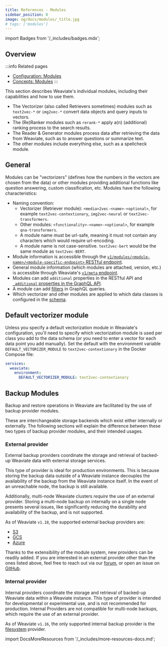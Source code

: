 ```yaml
---
title: References - Modules
sidebar_position: 0
image: og/docs/modules/_title.jpg
# tags: ['modules']
---
```

import Badges from '/_includes/badges.mdx';

<Badges/>

<!-- :::caution Migrated From:
- `Modules`
- High-level configuration options are now in `Configuration/Modules`
- Some theoretical elements are now in `Concepts:Essential/Modules`
::: -->

## Overview

:::info Related pages
- [Configuration: Modules](../configuration/modules.md)
- [Concepts: Modules](../concepts/modules.md)
:::

This section describes Weaviate's individual modules, including their capabilities and how to use them.

- The Vectorizer (also called Retrievers sometimes) modules such as `text2vec-*` or `img2vec-*` convert data objects and query inputs to vectors.
- The (Re)Ranker modules such as `rerank-*` apply a(n) (additional) ranking process to the search results.
- The Reader & Generator modules process data after retrieving the data from Weaviate, such as to answer questions or summarize text.
- The other modules include everything else, such as a spellcheck module.

## General

Modules can be "vectorizers" (defines how the numbers in the vectors are chosen from the data) or other modules providing additional functions like question answering, custom classification, etc. Modules have the following characteristics:
- Naming convention:
  - Vectorizer (Retriever module): `<media>2vec-<name>-<optional>`, for example `text2vec-contextionary`, `img2vec-neural` or `text2vec-transformers`.
  - Other modules: `<functionality>-<name>-<optional>`, for example `qna-transformers`.
  - A module name must be url-safe, meaning it must not contain any characters which would require url-encoding.
  - A module name is not case-sensitive. `text2vec-bert` would be the same module as `text2vec-BERT`.
- Module information is accessible through the [`v1/modules/<module-name>/<module-specific-endpoint>` RESTful endpoint](../api/rest/modules.md).
- General module information (which modules are attached, version, etc.) is accessible through Weaviate's [`v1/meta` endpoint](../api/rest/meta.md).
- Modules can add `additional` properties in the RESTful API and [`_additional` properties in the GraphQL API](../api/graphql/additional-properties.md).
- A module can add [filters](../api/graphql/filters.md) in GraphQL queries.
- Which vectorizer and other modules are applied to which data classes is configured in the [schema](../configuration/schema-configuration.md#specify-a-vectorizer).

## Default vectorizer module

Unless you specify a default vectorization module in Weaviate's configuration, you'll need to specify which vectorization module is used per class you add to the data schema (or you need to enter a vector for each data point you add manually). Set the default with the environment variable `DEFAULT_VECTORIZER_MODULE` to `text2vec-contextionary` in the Docker Compose file:

``` yaml
services:
  weaviate:
    environment:
      DEFAULT_VECTORIZER_MODULE: text2vec-contextionary
```

## Backup Modules

Backup and restore operations in Weaviate are facilitated by the use of backup provider modules.

These are interchangeable storage backends which exist either internally or externally. The following sections will explain the difference between these two types of backup provider modules, and their intended usages.

### External provider

External backup providers coordinate the storage and retrieval of backed-up Weaviate data with external storage services.

This type of provider is ideal for production environments. This is because storing the backup data outside of a Weaviate instance decouples the availability of the backup from the Weaviate instance itself. In the event of an unreachable node, the backup is still available.

Additionally, multi-node Weaviate clusters _require_ the use of an external provider. Storing a multi-node backup on internally on a single node presents several issues, like significantly reducing the durability and availability of the backup, and is not supported.

As of Weaviate `v1.18`, the supported external backup providers are:
- [S3](/developers/weaviate/configuration/backups.md#s3-aws-or-s3-compatible)
- [GCS](/developers/weaviate/configuration/backups.md#gcs-google-cloud-storage)
- [Azure](/developers/weaviate/configuration/backups.md#azure-storage)

Thanks to the extensibility of the module system, new providers can be readily added. If you are interested in an external provider other than the ones listed above, feel free to reach out via our [forum](https://forum.weaviate.io/), or open an issue on [GitHub](https://github.com/weaviate/weaviate).

### Internal provider

Internal providers coordinate the storage and retrieval of backed-up Weaviate data within a Weaviate instance. This type of provider is intended for developmental or experimental use, and is not recommended for production. Internal Providers are not compatible for multi-node backups, which require the use of an external provider.

As of Weaviate `v1.16`, the only supported internal backup provider is the [filesystem](/developers/weaviate/configuration/backups.md#filesystem) provider.


import DocsMoreResources from '/_includes/more-resources-docs.md';

<DocsMoreResources />
